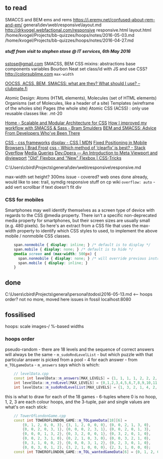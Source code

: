 
## to read

SMACCS and BEM
ems and rems https://j.eremy.net/confused-about-rem-and-em/
general\dev\web\responsive\layout.md
http://drkvogel.webfactional.com/responsive
    responsive.html
    layout.html
/home/kvogel/Projects/bb-quizzes/hoops/notes/2016-05-03.md
/home/kvogel/Projects/bb-quizzes/hoops/notes/2016-04-27.md

##### stuff from visit to stephen stose @ IT services, 6th May 2016

sstose@gmail.com
SMACSS, BEM
CSS mixins: abstractions base components variables
Bourbon Neat
set class/id with JS and use CSS?
http://colorsublime.com
`max-width`

[OOCSS, ACSS, BEM, SMACSS: what are they? What should I use? – clubmate.fi](http://clubmate.fi/oocss-acss-bem-smacss-what-are-they-what-should-i-use/)

Atomic Design:
Atoms (HTML elements), Molecules (set of HTML elements)
Organisms (set of Molecules, like a header of a site)
Templates (wireframe of the wholes site)
Pages (the whole site)
Atomic CSS (ACSS) : only use reusable classes like: .mt-20

[Home - Scalable and Modular Architecture for CSS](https://smacss.com/)
[How I improved my workflow with SMACSS & Sass - Bram Smulders](http://bramsmulders.com/how-i-improved-my-workflow-with-smacss-sass.html)
[BEM and SMACSS: Advice From Developers Who've Been There](http://www.sitepoint.com/bem-smacss-advice-from-developers/)

[CSS - css frameworks](http://learnlayout.com/frameworks.html)
[display - CSS | MDN](https://developer.mozilla.org/en-US/docs/Web/CSS/display)
[Fixed Positioning in Mobile Browsers | Brad Frost](http://bradfrost.com/blog/mobile/fixed-position/)
[css - Which method of ‘clearfix’ is best? - Stack Overflow](http://stackoverflow.com/questions/211383/which-method-of-clearfix-is-best)
[Media Queries](http://mediaqueri.es/)
[Dev.Opera — An Introduction to Meta Viewport and @viewport](https://dev.opera.com/articles/an-introduction-to-meta-viewport-and-viewport/)
["Old" Flexbox and "New" Flexbox | CSS-Tricks](https://css-tricks.com/old-flexbox-and-new-flexbox/)

C:\Users\cbird\Projects\general\dev\web\responsive\responsive.md

max-width
set height?
300ms issue - covered?
web ones done already, would like to see: trail, symdig
responsive stuff on cp wiki
`overflow: auto` - add vert scrollbar if text doesn't fit div

### CSS for mobiles

Smartphones may well identify themselves as a screen type of device with regards to the CSS @media property. There isn't a specific non-deprecated media property for smartphones, but their screen sizes are usually small (e.g. 480 pixels). So here's an extract from a CSS file that uses the max-width property to identify which CSS styles to used, to implement the above mobile / nonmobile CSS classes.

```css
    span.nonmobile { display: inline; } /* default is to display */
    span.mobile { display: none; } /* default is to hide */
    @media screen and (max-width: 500px) {
      span.nonmobile { display: none; } /* will override previous instruction if on a small screen */
      span.mobile { display: inline; }
    }
```


## done

C:\Users\cbird\Projects\general\personal\todos\2016-05-13.md <-- hoops order? not no more, moved here
issues in fossil localhost:8080

## fossilised

hoops: scale images-/ %-based widths

### hoops order

pseudo-random - there are 18 levels and the sequence of correct answers will always be the same - `m_sudoRndLevelList` - but which puzzle with that particular answer is picked from a pool - 4 for each answer - from `m_TOLgameData` - `m_answers` says which is which:

```cpp
    // levelData.cpp
    const int levelData::m_answers[MAX_LEVELS] = {1, 1, 1, 1, 2, 2, 2, 2, 3, 3, 4, 4, 4, 4, 5, 5, 5, 5};
    int levelData::m_rndLevel[MAX_LEVELS] = {0,1,2,3,4,5,6,7,8,9,10,11,12,13,14,15,16,17};
    int levelData::m_sudoRndLevelList[MAX_LEVELS] = {1, 3, 2, 1, 4, 2, 5, 2, 2, 3, 1, 5, 4, 4, 5, 4, 1, 5};
```

this is what to draw for each of the 18 games - 6-tuples where 0 is no hoop, 1, 2, 3 are each colour hoops, and the 3-tuple, pair and single values are what's on each stick:

```cpp
    // TowerOfLondonGame.cpp
    const int TOWEROFLONDON_GAME::m_TOLgameData[18][6] =
        {0, 1, 2, 0, 0, 3}, {3, 1, 2, 0, 0, 0}, {0, 0, 2, 1, 3, 0},
        {0, 0, 2, 0, 3, 1}, {0, 0, 0, 2, 3, 1}, {0, 0, 2, 0, 1, 3},
        {0, 0, 0, 1, 3, 2}, {0, 3, 2, 0, 0, 1}, {0, 3, 2, 0, 1, 0},
        {0, 0, 2, 3, 1, 0}, {0, 2, 1, 0, 3, 0}, {0, 0, 3, 2, 1, 0},
        {0, 3, 1, 0, 0, 2}, {0, 0, 0, 3, 1, 2}, {0, 2, 3, 0, 1, 0},
        {0, 0, 3, 0, 1, 2}, {3, 2, 1, 0, 0, 0}, {2, 3, 1, 0, 0, 0};
    const int TOWEROFLONDON_GAME::m_TOL_wantedGameData[6] = {0, 1, 2, 0, 3, 0};
```